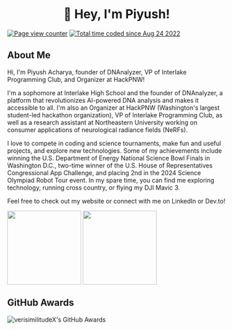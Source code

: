 <h1 align="center">👋 Hey, I'm Piyush!</h1>

<p>
  <a href="https://wakatime.com/@a4ceabdf-2dc5-47ba-b7f7-063983cd9f4c"><img src="https://visitor-badge.laobi.icu/badge?page_id=VerisimilitudeX.VerisimilitudeX" alt="Page view counter" /></a>
  <a href="https://wakatime.com/@a4ceabdf-2dc5-47ba-b7f7-063983cd9f4c"><img src="https://wakatime.com/badge/user/a4ceabdf-2dc5-47ba-b7f7-063983cd9f4c.svg" alt="Total time coded since Aug 24 2022" /></a>
</p>

<h2 align-"left">About Me</h2>

Hi, I'm Piyush Acharya, founder of DNAnalyzer, VP of Interlake Programming Club, and Organizer at HackPNW!

I'm a sophomore at Interlake High School and the founder of DNAnalyzer, a platform that revolutionizes AI-powered DNA analysis and makes it accessible to all. I'm also an Organizer at HackPNW (Washington's largest student-led hackathon organization), VP of Interlake Programming Club, as well as a research assistant at Northeastern University working on consumer applications of neurological radiance fields (NeRFs).

I love to compete in coding and science tournaments, make fun and useful projects, and explore new technologies. Some of my achievements include winning the U.S. Department of Energy National Science Bowl Finals in Washington D.C., two-time winner of the U.S. House of Representatives Congressional App Challenge, and placing 2nd in the 2024 Science Olympiad Robot Tour event. In my spare time, you can find me exploring technology, running cross country, or flying my DJI Mavic 3.

Feel free to check out my website or connect with me on LinkedIn or Dev.to!

<p align="left">
  <img align="center" height="170" src="https://github-readme-stats.vercel.app/api?username=verisimilitudeX&count_private=true&show_icons=true&theme=tokyonight&border_radius=15" />
  <img align="center" height="170" src="https://github-readme-stats.vercel.app/api/top-langs/?username=verisimilitudex&layout=compact&border_color=fff&&theme=tokyonight&border_radius=11&hide=jupyter%20notebook&langs_count=6" />
</p>
  <h2>GitHub Awards</h2>
  <p align="left"> <img src="https://github-trophies.vercel.app/?username=verisimilitudex&theme=tokyonight&border_radius=15" alt="verisimilitudeX's GitHub Awards"/></p>
